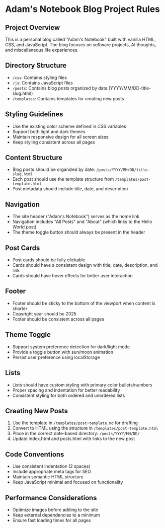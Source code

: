 # Adam's Notebook Blog Project Rules

## Project Overview
This is a personal blog called "Adam's Notebook" built with vanilla HTML, CSS, and JavaScript. The blog focuses on software projects, AI thoughts, and miscellaneous life experiences.

## Directory Structure
- `/css`: Contains styling files
- `/js`: Contains JavaScript files
- `/posts`: Contains blog posts organized by date (YYYY/MM/DD-title-slug.html)
- `/templates`: Contains templates for creating new posts

## Styling Guidelines
- Use the existing color scheme defined in CSS variables
- Support both light and dark themes
- Maintain responsive design for all screen sizes
- Keep styling consistent across all pages

## Content Structure
- Blog posts should be organized by date: `/posts/YYYY/MM/DD/title-slug.html`
- Each post should use the template structure from `/templates/post-template.html`
- Post metadata should include title, date, and description

## Navigation
- The site header ("Adam's Notebook") serves as the home link
- Navigation includes "All Posts" and "About" (which links to the Hello World post)
- The theme toggle button should always be present in the header

## Post Cards
- Post cards should be fully clickable
- Cards should have a consistent design with title, date, description, and link
- Cards should have hover effects for better user interaction

## Footer
- Footer should be sticky to the bottom of the viewport when content is shorter
- Copyright year should be 2025
- Footer should be consistent across all pages

## Theme Toggle
- Support system preference detection for dark/light mode
- Provide a toggle button with sun/moon animation
- Persist user preference using localStorage

## Lists
- Lists should have custom styling with primary color bullets/numbers
- Proper spacing and indentation for better readability
- Consistent styling for both ordered and unordered lists

## Creating New Posts
1. Use the template in `/templates/post-template.md` for drafting
2. Convert to HTML using the structure in `/templates/post-template.html`
3. Place in the correct date-based directory: `/posts/YYYY/MM/DD/`
4. Update index.html and posts.html with links to the new post

## Code Conventions
- Use consistent indentation (2 spaces)
- Include appropriate meta tags for SEO
- Maintain semantic HTML structure
- Keep JavaScript minimal and focused on functionality

## Performance Considerations
- Optimize images before adding to the site
- Keep external dependencies to a minimum
- Ensure fast loading times for all pages 